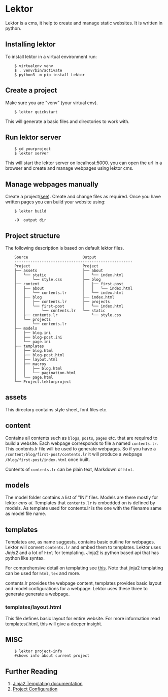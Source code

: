 Lektor
======
Lektor is a cms, it help to create and manage static
websites. It is written in python.

## Installing lektor
To install lektor in a virtual environment run:

```
	$ virtualenv venv
	$ . venv/bin/activate
	$ python3 -m pip install Lektor
```

## Create a project
Make sure you are "venv" (your virtual env).

```
	$ lektor quickstart
```

This will generate a basic files and directories
to work with.


## Run lektor server

```
	$ cd yourproject
	$ lektor server
```

This will start the lektor server on localhost:5000.
you can open the url in a browser and create and manage
webpages using lektor cms.

## Manage webpages manually 

Create a project([see](#create-a-project)). Create and
change files as required. Once you have written pages 
you can build your website using:

```
	$ lektor build

	-O	output dir
```

## Project structure
The following description is based on default lektor files.

```
	Source                        Output
	----------------------------------------------------
	Project                       Project
	├── assets                    ├── about
	│   └── static                │   └── index.html
	│       └── style.css         ├── blog
	├── content                   │   ├── first-post
	│   ├── about                 │   │   └── index.html
	│   │   └── contents.lr       │   └── index.html
	│   ├── blog                  ├── index.html
	│   │   ├── contents.lr       ├── projects
	│   │   └── first-post        │   └── index.html
	│   │       └── contents.lr   └── static
	│   ├── contents.lr               └── style.css	
	│   └── projects              
	│       └── contents.lr       
	├── models                    
	│   ├── blog.ini
	│   ├── blog-post.ini
	│   └── page.ini
	├── templates
	│   ├── blog.html
	│   ├── blog-post.html
	│   ├── layout.html
	│   ├── macros
	│   │   ├── blog.html
	│   │   └── pagination.html
	│   └── page.html
	└── Project.lektorproject
```

## assets
This directory contains style sheet, font files etc.

## content
Contains all contents such as `blogs`, `posts`, `pages` etc.
that are required to build a website. Each webpage 
corresponds to file a named `contents.lr`. This
contents.lr file will be used to generate webpages.
So if you have a `/content/blog/first-post/contents.lr`
it will produce a webpage `/blog/first-post/index.html`
once built.

Contents of `contents.lr` can be plain text, Markdown or 
`html`.

## models
The model folder contains a list of "INI" files. Models
are there mostly for lektor *cms ui*. Templates that `contents.lr`
is embedded on is defined by models. As template used for
contents.lr is the one with the filename same as model file
name.

## templates
Templates are, as name suggests, contains basic outline
for webpages. Lektor will convert `contents.lr`
and embed them to templates. Lektor uses *Jinja2* and a lot
of `html` for templating. Jinja2 is python based api that has
python like syntax. 

For comprehensive detail on templating see
[this](https://jinja.palletsprojects.com/en/3.1.x/templates/).
Note that jinja2 templating can be used for `html`,
`tex` and more.

contents.lr provides the webpage content, templates provides basic layout
and model configurations for a webpage. Lektor uses these three to generate 
generate a webpage.

### templates/layout.html
This file defines basic layout for entire website. For more information
read templates/<file>.html, this will give a deeper insight.

## MISC
```
	$ lektor project-info
	#shows info about current project
```

## Further Reading

1. [Jinja2 Templating documentation](https://jinja.palletsprojects.com/en/3.1.x/templates/)
2. [Project Configuration](https://www.getlektor.com/docs/project/file/)
	
